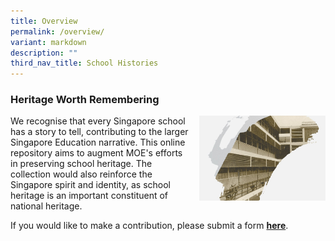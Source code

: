 ```yaml
---
title: Overview
permalink: /overview/
variant: markdown
description: ""
third_nav_title: School Histories
---
```

### **Heritage Worth Remembering**

<img align="right" style="width:40%;margin-left:15px;" src="/images/history.jpg">

We recognise that every Singapore school has a story to tell, contributing to the larger Singapore Education narrative. This online repository aims to augment MOE's efforts in preserving school heritage. The collection would also reinforce the Singapore spirit and identity, as school heritage is an important constituent of national heritage.

If you would like to make a contribution, please submit a form **[here](https://form.gov.sg/687df6987b1abf54b8c22053)**.